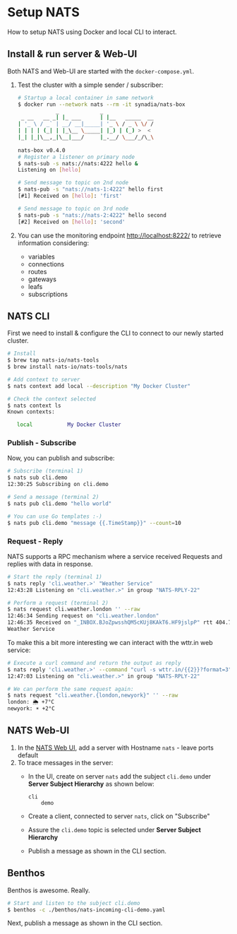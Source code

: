 # Setup NATS

How to setup NATS using Docker and local CLI to interact.

## Install & run server & Web-UI

Both NATS and Web-UI are started with the `docker-compose.yml`.

1. Test the cluster with a simple sender / subscriber:

   ~~~bash
   # Startup a local container in same network
   $ docker run --network nats --rm -it synadia/nats-box
               _             _               
    _ __   __ _| |_ ___      | |__   _____  __
   | '_ \ / _` | __/ __|_____| '_ \ / _ \ \/ /
   | | | | (_| | |_\__ \_____| |_) | (_) >  < 
   |_| |_|\__,_|\__|___/     |_.__/ \___/_/\_\
                                              
   nats-box v0.4.0
   # Register a listener on primary node
   $ nats-sub -s nats://nats:4222 hello &
   Listening on [hello]

   # Send message to topic on 2nd node
   $ nats-pub -s "nats://nats-1:4222" hello first
   [#1] Received on [hello]: 'first'

   # Send message to topic on 3rd node
   $ nats-pub -s "nats://nats-2:4222" hello second
   [#2] Received on [hello]: 'second'
   ~~~
2. You can use the monitoring endpoint [http://localhost:8222/](http://localhost:8222/) to retrieve information considering:
   * variables
   * connections
   * routes
   * gateways
   * leafs
   * subscriptions

## NATS CLI

First we need to install & configure the CLI to connect to our newly started cluster.

~~~bash
# Install
$ brew tap nats-io/nats-tools
$ brew install nats-io/nats-tools/nats

# Add context to server
$ nats context add local --description "My Docker Cluster"

# Check the context selected
$ nats context ls
Known contexts:

   local           My Docker Cluster
~~~

### Publish - Subscribe

Now, you can publish and subscribe:

~~~bash
# Subscribe (terminal 1)
$ nats sub cli.demo 
12:30:25 Subscribing on cli.demo

# Send a message (terminal 2)
$ nats pub cli.demo "hello world"

# You can use Go templates :-)
$ nats pub cli.demo "message {{.TimeStamp}}" --count=10
~~~

### Request - Reply

NATS supports a RPC mechanism where a service received Requests and replies with data in response.

~~~bash
# Start the reply (terminal 1)
$ nats reply 'cli.weather.>' "Weather Service"
12:43:28 Listening on "cli.weather.>" in group "NATS-RPLY-22"

# Perform a request (terminal 2)
$ nats request cli.weather.london '' --raw
12:46:34 Sending request on "cli.weather.london"
12:46:35 Received on "_INBOX.BJoZpwsshQM5cKUj8KAkT6.HF9jslpP" rtt 404.76854ms
Weather Service
~~~

To make this a bit more interesting we can interact with the wttr.in web service:

~~~bash
# Execute a curl command and return the output as reply
$ nats reply 'cli.weather.>' --command "curl -s wttr.in/{{2}}?format=3"
12:47:03 Listening on "cli.weather.>" in group "NATS-RPLY-22"

# We can perform the same request again:
$ nats request "cli.weather.{london,newyork}" '' --raw
london: 🌦 +7°C
newyork: ☀️ +2°C
~~~

## NATS Web-UI

1. In the [NATS Web UI](http://localhost:8080), add a server with Hostname `nats` - leave ports default
2. To trace messages in the server:
   * In the UI, create on server `nats` add the subject `cli.demo` under **Server Subject Hierarchy** as shown below:

      ~~~text
      cli
          demo
      ~~~

   * Create a client, connected to server `nats`, click on "Subscribe"
   * Assure the `cli.demo` topic is selected under **Server Subject Hierarchy**
   * Publish a message as shown in the CLI section.

## Benthos

Benthos is awesome. Really.

~~~bash
# Start and listen to the subject cli.demo
$ benthos -c ./benthos/nats-incoming-cli-demo.yaml
~~~

Next, publish a message as shown in the CLI section.